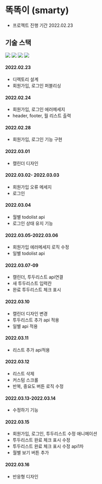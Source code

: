 # 똑똑이 (smarty)
- 프로젝트 진행 기간 2022.02.23

## 기술 스택
<span><img src="https://img.shields.io/badge/HTML-e34f26?style=flat&logo=html5&logoColor=white"/></span>
<span><img src="https://img.shields.io/badge/Typescript-3178C6?style=flat&logo=typescript&logoColor=white"/></span>
<span><img src="https://img.shields.io/badge/React-61dafb?style=flat&logo=react&logoColor=white"/></span>
<span><img src="https://img.shields.io/badge/Sass-cc6699?style=flat&logo=sass&logoColor=white"/></span>

#### 2022.02.23
- 디렉토리 설계
- 회원가입, 로그인 퍼블리싱

#### 2022.02.24
- 회원가입, 로그인 에러메세지
- header, footer, 월 리스트 출력

#### 2022.02.28
- 회원가입, 로그인 기능 구현

#### 2022.03.01
- 캘린더 디자인

#### 2022.03.02- 2022.03.03
- 회원가입 오류 메세지 
- 로그인

#### 2022.03.04
- 월별 todolist api
- 로그인 상태 유지 기능

#### 2022.03.05-2022.03.06
- 회원가입 에러메세지 로직 수정
- 일별 todolist api

#### 2022.03.07-09
- 캘린더, 투두리스트 api연결
- 새 투두리스트 입력칸
- 완료 투두리스트 체크 표시

#### 2022.03.10
- 캘린더 디자인 변경
- 투두리스트 추가 api 적용
- 일별 api 적용

#### 2022.03.11
- 리스트 추가 api적용

#### 2022.03.12
- 리스트 삭제
- 커스텀 스크롤
- 반복, 중요도 버튼 로직 수정

#### 2022.03.13-2022.03.14
- 수정하기 기능

#### 2022.03.15
- 회원가입, 로그인, 투두리스트 수정 애니메이션
- 투두리스트 완료 체크 표시 수정
- 투두리스트 완료 체크 표시 수정 api1차
- 월별 보기 버튼 추가

#### 2022.03.16
- 반응형 디자인